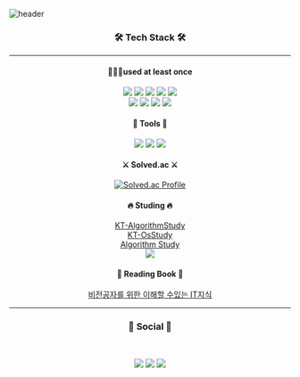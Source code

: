 ![header](https://capsule-render.vercel.app/api?type=waving&color=auto&height=200&section=header&text=Junoh%20Bae&fontSize=70&fontAlign=70&fontColor=fff)
<h3 align = "center"><strong>🛠️ Tech Stack 🛠️</strong></h3>

____

<div align="center">
<h4 align="center">👨🏻‍💻used at least once</h4>
</div>
<div align="center">
<img src="https://img.shields.io/badge/python-3776AB?style=flat-square&logo=python&logoColor=white"/>
<img src="https://img.shields.io/badge/HTML5-E34F26?style=flat-squared&logo=HTML5&logoColor=white" />
<img src="https://img.shields.io/badge/CSS3-1572B6?style=flat-square&logo=CSS3&logoColor=white"/>
<img src="https://img.shields.io/badge/JavaScript-F7DF1E?style=flat-square&logo=JavaScript&logoColor=white"/>
<img src="https://img.shields.io/badge/React-61DAFB?style=flat-square&logo=React&logoColor=white"/>
</div>

<div align="center">
<img src="https://img.shields.io/badge/MongoDB-47A248?style=flat-square&logo=MongoDB&logoColor=white"/>
<img src="https://img.shields.io/badge/Jupyter-F37626?style=flat-square&logo=Jupyter&logoColor=white"/>
<img src="https://img.shields.io/badge/Node.js-339933?style=flat-square&logo=Node.js&logoColor=white"/>
<img src="https://img.shields.io/badge/Express-000000?style=flat-square&logo=Express&logoColor=white"/>
</div>

<h4 align ="center">🔧 Tools 🔧</h4>
<div align ="center">
<img src="https://img.shields.io/badge/Github-181717?style=flat-square&logo=Github&logoColor=white"/>
<img src="https://img.shields.io/badge/Git-F05032?style=flat-square&logo=Git&logoColor=white"/>
<img src="https://img.shields.io/badge/Visual Studio Code-007ACC?style=flat-square&logo=Visual Studio Code&logoColor=white"/>
</div>

<h4 align="center">⚔️ Solved.ac ⚔️</h4>

<div align="center">

 
[![Solved.ac Profile](http://mazassumnida.wtf/api/v2/generate_badge?boj=wnsdhqo)](https://solved.ac/wnsdhqo/)

</div>

<h4 align="center">🔥 Studing 🔥</h4>
<div align ="center">
<a href="https://github.com/Junobee25/KT-AlgorithmStudy/tree/develop">KT-AlgorithmStudy</a>
</div>
<div align ="center">
<a href="https://github.com/Junobee25/OS-Study/tree/develop">KT-OsStudy</a>
</div>
<div align = "center">
<a href = "https://sustaining-nightshade-275.notion.site/Algorithm-ae171c01009b4f7d816efac139f2e0df">Algorithm Study</a>
</div>
<div align = "center">
<img src="https://img.shields.io/badge/SpringBoot-6DB33F?style=flat-square&logo=SpringBoot&logoColor=white"/>
</div>
<h4 align="center">📘 Reading Book 📘</h4>

<div align="center">
<a href="https://www.coupang.com/vp/products/1832148931?itemId=3116209690&vendorItemId=71103933866&src=1042503&spec=10304982&addtag=400&ctag=1832148931&lptag=10304982I3116209690&itime=20230103145741&pageType=PRODUCT&pageValue=1832148931&wPcid=16709852098778893272789&wRef=&wTime=20230103145741&redirect=landing&gclid=Cj0KCQiAnsqdBhCGARIsAAyjYjRbQpy0tnLStNNlL2pt-w1GfHFa0GNXO5BGBMApRTqtVpJscpUhq9waAhA_EALw_wcB&campaignid=18626086777&adgroupid=&isAddedCart=">비전공자를 위한 이해할 수있는 IT지식</a>
</div>

___
<h3 align="center"><b>📧 Social 📧</b></h3>
</br>
<p align="center">
<a href="mailto:wnsdhqo1983@gamil.com"><img src="https://img.shields.io/badge/Gmail-D14836?style=for-the-badge&logo=gmail&logoColor=white&link=mailto:wnsdhqo1983@gamil.com"/></a>
<a href="https://www.instagram.com/jun_oaku"><img src="https://img.shields.io/badge/Instagram-%23E4405F.svg?style=for-the-badge&logo=Instagram&logoColor=white&link=https://www.instagram.com/jun_oaku"/></a>
<a href="https://blog.naver.com/wnsdhqo"><img src="https://img.shields.io/badge/Naver-03C75A?style=for-the-badge&logo=Naver&logoColor=white&link=https://blog.naver.com/wnsdhqo"/></a> 
</p>

 
